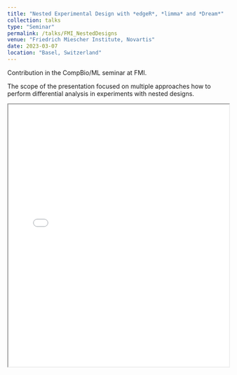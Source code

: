 ```yaml
---
title: "Nested Experimental Design with *edgeR*, *limma* and *Dream*"
collection: talks
type: "Seminar"
permalink: /talks/FMI_NestedDesigns
venue: "Friedrich Miescher Institute, Novartis"
date: 2023-03-07
location: "Basel, Switzerland"
---
```


Contribution in the CompBio/ML seminar at FMI.

The scope of the presentation focused on multiple approaches how to perform differential analysis in experiments with nested designs.

<iframe src="/files/FMI_NestedDesigns.pdf" width="100%" height="600px">
    Your browser does not support PDFs. 
    <a href="/files/FMI_NestedDesigns.pdf">Download Presentation</a>
</iframe>